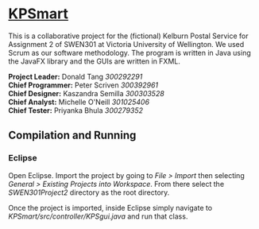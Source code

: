 # [KPSmart](https://github.com/tangyfruits/SWEN301Project2/ "KPSmart on Github")
This is a collaborative project for the (fictional) Kelburn Postal Service for Assignment 2 of SWEN301 at Victoria University of Wellington. We used Scrum as our software methodology. The program is written in Java using the JavaFX library and the GUIs are written in FXML.  

**Project Leader:**	Donald Tang *300292291*  
**Chief Programmer:** Peter Scriven *300392961*  
**Chief Designer:** Kaszandra Semilla *300303528*  
**Chief Analyst:** Michelle O'Neill *301025406*  
**Chief Tester:** Priyanka Bhula *300279352*  

## Compilation and Running
### Eclipse
Open Eclipse. Import the project by going to *File > Import* then selecting *General > Existing Projects into Workspace*. From there select the *SWEN301Project2* directory as the root directory.

Once the project is imported, inside Eclipse simply navigate to *KPSmart/src/controller/KPSgui.java* and run that class.
